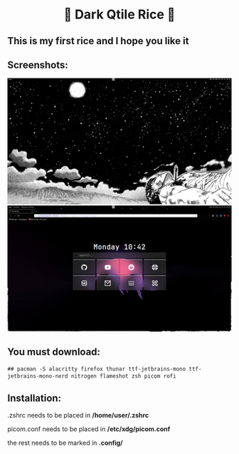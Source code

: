 <h1 align="center">🖤 Dark Qtile Rice 🖤</h1>

## This is my first rice and I hope you like it

## Screenshots:
![screenshot 1](https://github.com/sixwerz/Dark-Qtile-Rice/blob/main/screenshot/1.png)
![Screenshot 2](https://github.com/sixwerz/Dark-Qtile-Rice/blob/main/screenshot/2.png)

## You must download:
```
## pacman -S alacritty firefox thunar ttf-jetbrains-mono ttf-jetbrains-mono-nerd nitrogen flameshot zsh picom rofi 
```

## Installation:
.zshrc needs to be placed in **/home/user/.zshrc**

picom.conf needs to be placed in **/etc/xdg/picom.conf**

the rest needs to be marked in **.config/**

